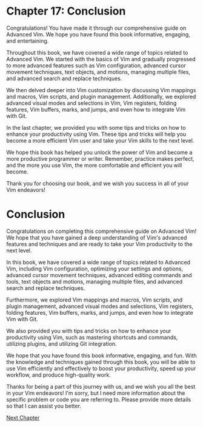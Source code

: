 # Chapter 17: Conclusion

Congratulations! You have made it through our comprehensive guide on Advanced Vim. We hope you have found this book informative, engaging, and entertaining.

Throughout this book, we have covered a wide range of topics related to Advanced Vim. We started with the basics of Vim and gradually progressed to more advanced features such as Vim configuration, advanced cursor movement techniques, text objects, and motions, managing multiple files, and advanced search and replace techniques.

We then delved deeper into Vim customization by discussing Vim mappings and macros, Vim scripts, and plugin management. Additionally, we explored advanced visual modes and selections in Vim, Vim registers, folding features, Vim buffers, marks, and jumps, and even how to integrate Vim with Git.

In the last chapter, we provided you with some tips and tricks on how to enhance your productivity using Vim. These tips and tricks will help you become a more efficient Vim user and take your Vim skills to the next level.

We hope this book has helped you unlock the power of Vim and become a more productive programmer or writer. Remember, practice makes perfect, and the more you use Vim, the more comfortable and efficient you will become.

Thank you for choosing our book, and we wish you success in all of your Vim endeavors!
# Conclusion

Congratulations on completing this comprehensive guide on Advanced Vim! We hope that you have gained a deep understanding of Vim's advanced features and techniques and are ready to take your Vim productivity to the next level.

In this book, we have covered a wide range of topics related to Advanced Vim, including Vim configuration, optimizing your settings and options, advanced cursor movement techniques, advanced editing commands and tools, text objects and motions, managing multiple files, and advanced search and replace techniques.

Furthermore, we explored Vim mappings and macros, Vim scripts, and plugin management, advanced visual modes and selections, Vim registers, folding features, Vim buffers, marks, and jumps, and even how to integrate Vim with Git.

We also provided you with tips and tricks on how to enhance your productivity using Vim, such as mastering shortcuts and commands, utilizing plugins, and utilizing Git integration.

We hope that you have found this book informative, engaging, and fun. With the knowledge and techniques gained through this book, you will be able to use Vim efficiently and effectively to boost your productivity, speed up your workflow, and produce high-quality work.

Thanks for being a part of this journey with us, and we wish you all the best in your Vim endeavors!
I'm sorry, but I need more information about the specific problem or code you are referring to. Please provide more details so that I can assist you better.


[Next Chapter](18_Chapter18.md)